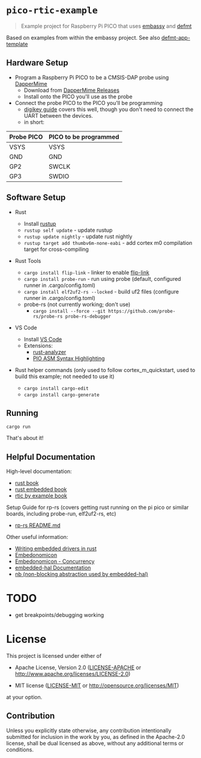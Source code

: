 # `pico-rtic-example`

> Example project for Raspberry Pi PICO that uses [embassy](https://github.com/embassy-rs/embassy/) and [defmt](https://github.com/knurling-rs/defmt)

Based on examples from within the embassy project.  See also [defmt-app-template](https://github.com/rtic-rs/defmt-app-template)

## Hardware Setup
  - Program a Raspberry Pi PICO to be a CMSIS-DAP probe using [DapperMime](https://github.com/majbthrd/DapperMime)
    - Download from [DapperMime Releases](https://github.com/majbthrd/DapperMime/releases)
    - Install onto the PICO you'll use as the probe
  - Connect the probe PICO to the PICO you'll be programming
    - [digikey guide](https://www.digikey.com/en/maker/projects/raspberry-pi-pico-and-rp2040-cc-part-2-debugging-with-vs-code/470abc7efb07432b82c95f6f67f184c0) covers this well, though you don't need to connect the UART between the devices.
    - in short:

| Probe PICO | PICO to be programmed |
| ---------- | --------------------- |
| VSYS       | VSYS                  |
| GND        | GND                   |
| GP2        | SWCLK                 |
| GP3        | SWDIO                 |

## Software Setup

- Rust
  - Install [rustup](https://rustup.rs/)
  - `rustup self update` - update rustup
  - `rustup update nightly` - update rust nightly
  - `rustup target add thumbv6m-none-eabi` - add cortex m0 compilation target for cross-compiling

- Rust Tools
  - `cargo install flip-link` - linker to enable [flip-link](https://github.com/knurling-rs/flip-link)
  - `cargo install probe-run` - run using probe (default, configured runner in .cargo/config.toml)
  - `cargo install elf2uf2-rs --locked` - build uf2 files (configure runner in .cargo/config.toml)
  - probe-rs (not currently working; don't use)
    - `cargo install --force --git https://github.com/probe-rs/probe-rs probe-rs-debugger`


- VS Code
  - Install [VS Code](https://code.visualstudio.com/)
  - Extensions:
    - [rust-analyzer](https://marketplace.visualstudio.com/items?itemName=matklad.rust-analyzer)
    - [PIO ASM Syntax Highlighting](https://marketplace.visualstudio.com/items?itemName=chris-hock.pioasm)

- Rust helper commands (only used to follow cortex_m_quickstart, used to build this example; not needed to use it)
  - `cargo install cargo-edit`
  - `cargo install cargo-generate`

## Running

`cargo run`

That's about it!

## Helpful Documentation

High-level documentation:
  - [rust book](https://doc.rust-lang.org/book/)
  - [rust embedded book](https://rust-embedded.github.io/book)
  - [rtic by example book](https://rtic.rs/1.0/book/en/preface.html)

Setup Guide for rp-rs (covers getting rust running on the pi pico or similar boards, including probe-run, elf2uf2-rs, etc)
  - [rp-rs README.md](https://github.com/rp-rs/rp-hal)

Other useful information:
  - [Writing embedded drivers in rust](https://hboeving.dev/blog/rust-2c-driver-p1/)
  - [Embedonomicon](https://docs.rust-embedded.org/embedonomicon/preface.html)
  - [Embedonomicon - Concurrency](https://japaric.github.io/embedonomicon/concurrency.html)
  - [embedded-hal Documentation](https://docs.rs/embedded-hal/latest/embedded_hal/)
  - [nb (non-blocking abstraction used by embedded-hal)](https://docs.rs/nb/latest/nb/)

# TODO

- get breakpoints/debugging working

# License

This project is licensed under either of

- Apache License, Version 2.0 ([LICENSE-APACHE](LICENSE-APACHE) or
  http://www.apache.org/licenses/LICENSE-2.0)

- MIT license ([LICENSE-MIT](LICENSE-MIT) or http://opensource.org/licenses/MIT)

at your option.

## Contribution

Unless you explicitly state otherwise, any contribution intentionally submitted
for inclusion in the work by you, as defined in the Apache-2.0 license, shall be
dual licensed as above, without any additional terms or conditions.
